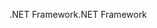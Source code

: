 <span data-ttu-id="08e8a-101">.NET Framework</span><span class="sxs-lookup"><span data-stu-id="08e8a-101">.NET Framework</span></span>
